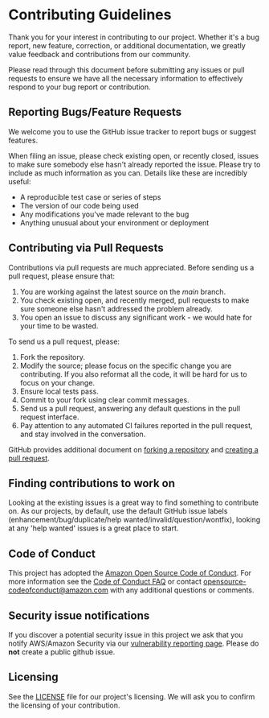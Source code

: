 # Contributing Guidelines

Thank you for your interest in contributing to our project. Whether it's a bug
report, new feature, correction, or additional documentation, we greatly value
feedback and contributions from our community.

Please read through this document before submitting any issues or pull requests
to ensure we have all the necessary information to effectively respond to your
bug report or contribution.

## Reporting Bugs/Feature Requests

We welcome you to use the GitHub issue tracker to report bugs or suggest
features.

When filing an issue, please check existing open, or recently closed, issues
to make sure somebody else hasn't already reported the issue. Please try to
include as much information as you can. Details like these are incredibly
useful:

* A reproducible test case or series of steps
* The version of our code being used
* Any modifications you've made relevant to the bug
* Anything unusual about your environment or deployment

## Contributing via Pull Requests

Contributions via pull requests are much appreciated. Before sending us a pull
request, please ensure that:

1. You are working against the latest source on the *main* branch.
2. You check existing open, and recently merged, pull requests to make sure
someone else hasn't addressed the problem already.
3. You open an issue to discuss any significant work - we would hate for your
time to be wasted.

To send us a pull request, please:

1. Fork the repository.
2. Modify the source; please focus on the specific change you are contributing.
If you also reformat all the code, it will be hard for us to focus on your
change.
3. Ensure local tests pass.
4. Commit to your fork using clear commit messages.
5. Send us a pull request, answering any default questions in the pull request
interface.
6. Pay attention to any automated CI failures reported in the pull request, and
stay involved in the conversation.

GitHub provides additional document on
[forking a repository](https://help.github.com/articles/fork-a-repo/) and
[creating a pull request](https://help.github.com/articles/creating-a-pull-request/).

## Finding contributions to work on

Looking at the existing issues is a great way to find something to contribute
on. As our projects, by default, use the default GitHub issue labels
(enhancement/bug/duplicate/help wanted/invalid/question/wontfix), looking at
any 'help wanted' issues is a great place to start.

## Code of Conduct

This project has adopted the
[Amazon Open Source Code of Conduct](https://aws.github.io/code-of-conduct).
For more information see the
[Code of Conduct FAQ](https://aws.github.io/code-of-conduct-faq) or contact
opensource-codeofconduct@amazon.com with any additional questions or comments.

## Security issue notifications

If you discover a potential security issue in this project we ask that you
notify AWS/Amazon Security via our
[vulnerability reporting page](http://aws.amazon.com/security/vulnerability-reporting/).
Please do **not** create a public github issue.

## Licensing

See the [LICENSE](LICENSE) file for our project's licensing. We will ask you
to confirm the licensing of your contribution.
